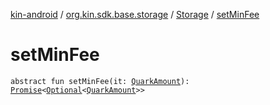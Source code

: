 [kin-android](../../index.md) / [org.kin.sdk.base.storage](../index.md) / [Storage](index.md) / [setMinFee](./set-min-fee.md)

# setMinFee

`abstract fun setMinFee(it: `[`QuarkAmount`](../../org.kin.sdk.base.models/-quark-amount/index.md)`): `[`Promise`](../../org.kin.sdk.base.tools/-promise/index.md)`<`[`Optional`](../../org.kin.sdk.base.tools/-optional/index.md)`<`[`QuarkAmount`](../../org.kin.sdk.base.models/-quark-amount/index.md)`>>`